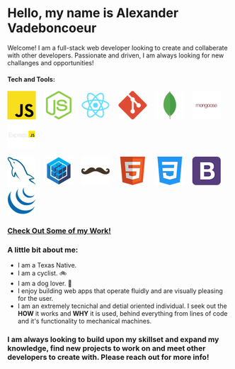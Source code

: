 # Hello, my name is Alexander Vadeboncoeur 
Welcome! I am a full-stack web developer looking to create and collaberate with other developers. Passionate and driven, I am always looking for new challanges and opportunities!


#### Tech and Tools:
  ![JavaScript Logo](./images/javascript.png)&nbsp;&nbsp;&nbsp;&nbsp;&nbsp;![Node.js](./images/nodejs.png)&nbsp;&nbsp;&nbsp;&nbsp;&nbsp;![React](./images/react.png)&nbsp;&nbsp;&nbsp;&nbsp;&nbsp;![Git Logo](./images/git.png)&nbsp;&nbsp;&nbsp;&nbsp;&nbsp;![MongoDB](./images/mongodb.png)&nbsp;&nbsp;&nbsp;&nbsp;&nbsp;![Mongoose](./images/mongoose.png)&nbsp;&nbsp;&nbsp;&nbsp;&nbsp;![Express js](./images/expressjs.png)&nbsp;&nbsp;&nbsp;&nbsp;&nbsp;
  
  ![MySQL](./images/mysql.png)&nbsp;&nbsp;&nbsp;&nbsp;&nbsp;![Sequelize](./images/sequelize.png)&nbsp;&nbsp;&nbsp;&nbsp;&nbsp;![Handlebars](./images/handlebars.png)&nbsp;&nbsp;&nbsp;&nbsp;&nbsp;![HTML logo](./images/html.png)&nbsp;&nbsp;&nbsp;&nbsp;&nbsp;![CSS Logo](./images/css.png)&nbsp;&nbsp;&nbsp;&nbsp;&nbsp;![Bootstrap](./images/bootstrap.png)&nbsp;&nbsp;&nbsp;&nbsp;&nbsp;![JQuery Logo](./images/jquery.png)&nbsp;&nbsp;&nbsp;&nbsp;&nbsp;
  
  
  
  

### [Check Out Some of my Work!](https://alexva397.github.io/alexander-vadeboncoeur-portfolio/)


### A little bit about me:
  - I am a Texas Native.
  - I am a cyclist. :bike:
  - I am a dog lover. :dog:
  - I enjoy building web apps that operate fluidly and are visually pleasing for the user.
  - I am an extremely tecnichal and detial oriented individual. I seek out the __HOW__ it works and __WHY__ it is used, behind everything from lines of code and it's functionality to mechanical machines.

### I am always looking to build upon my skillset and expand my knowledge, find new projects to work on and meet other developers to create with. Please reach out for more info!
